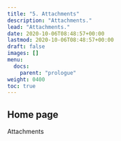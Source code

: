 ```yaml
---
title: "5. Attachments"
description: "Attachments."
lead: "Attachments."
date: 2020-10-06T08:48:57+00:00
lastmod: 2020-10-06T08:48:57+00:00
draft: false
images: []
menu:
  docs:
    parent: "prologue"
weight: 0400
toc: true
---
```


## Home page

Attachments